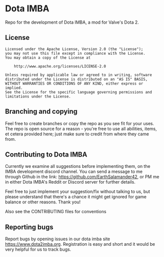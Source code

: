# Dota IMBA
Repo for the development of Dota IMBA, a mod for Valve's Dota 2.

## License

```
Licensed under the Apache License, Version 2.0 (the "License");
you may not use this file except in compliance with the License.
You may obtain a copy of the License at

    http://www.apache.org/licenses/LICENSE-2.0

Unless required by applicable law or agreed to in writing, software
distributed under the License is distributed on an "AS IS" BASIS,
WITHOUT WARRANTIES OR CONDITIONS OF ANY KIND, either express or implied.
See the License for the specific language governing permissions and
limitations under the License.
```

## Branching and copying
Feel free to create branches or copy the repo as you see fit for your uses. The repo is open source for a reason - you're free to use all abilities, items, et cetera provided here; just make sure to credit from where they came from.

## Contributing to Dota IMBA
Currently we examine all suggestions before implementing them, on the IMBA development discord channel. You can send a message to me through Github in the link: https://github.com/EarthSalamander42, or PM me in either Dota IMBA's Reddit or Discord server for further details.

Feel free to just implement your suggestion/fix without talking to us, but please understand that there's a chance it might get ignored for game balance or other reasons. Thank you!

Also see the CONTRIBUTING files for conventions

## Reporting bugs
Report bugs by opening issues in our dota imba site https://www.dota2imba.org. Registration is easy and short and it would be very helpful for us to track bugs. 
